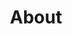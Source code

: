 ---
templateKey: 'about-page'
title: About
meta_title: Home | Smartz Bookkeeping & Accounts
meta_description: >-
  Bookkeeping, Accounting and Office Management services for
  Bicester, Oxford and the surrounding area.
introduction:
  blurbs:
    - id: 1
      text: >
        I have recently started ‘Smartz Bookkeeping & Accounts’ here in 
        Bicester and I am positive that I can add value to your business 
        tosupport you in achieving your company goals. With 27 years’ 
        experience in bookkeeping and accounts I am looking
        to offer my services to local businesses who need help with their
        bookkeeping and accounts.
    - id: 2
      text: >
        Good bookkeeping can help you keep track of what is happening in
        your business and enable smooth running of your accounts. It also
        helps with planning for a successful future with accurate facts 
        and figures at your fingertips. Small business owners often try 
        to do their books themselves, this takes away time from what 
        matters most - servicing your own clients. Have you ever run out 
        of time getting your accounts in order to sort your VAT return 
        and/or end of year accounts? I would like to avoid this 
        unnecessary stress by working with you to keep everything in 
        order in a timely fashion.
    - id: 3
      text: >
        The bookkeeping services I am offering includes, payroll and RTI,
        bank reconciliations, CIS returns, VAT returns, credit control/
        debt chasing, processing sales and purchase invoices, cash flow 
        reporting and ad hoc reporting as needed.
    - id: 4
      text: >
        It may be that you need some temporary help, or a regular amount 
        of work done each week/month. My services are offered at very 
        reasonable rates.
testimonials:
  - author: Vaibhav Sharma
    quote: >-
      Donec scelerisque magna nec condimentum porttitor. Aliquam vel diam sed diam luctus pretium. 
      Sed quis egestas libero. Vestibulum nec venenatis ligula.
    type: example
---